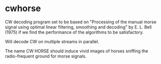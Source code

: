 cwhorse
=======

CW decoding program set to be based on "Processing of the manual morse signal using optimal linear filtering, smoothing and decoding" by E. L. Bell (1975) if we find the performance of the algorithms to be satisfactory.

Will decode CW on multiple streams in parallel. 

The name CW HORSE should induce vivid images of horses sniffing the radio-frequent ground for morse signals. 
